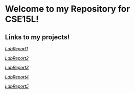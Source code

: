 # Welcome to my Repository for CSE15L!
## Links to my projects!
*[LabReport1](lab-report-1-week-2.html)*

*[LabReport2](lab-report-2-week-4.html)*

*[LabReport3](lab-report-3-week-6.html)*

*[LabReport4](lab-report-4-week-8.html)*

*[LabReport5](lab-report-5-week-10.html)*
